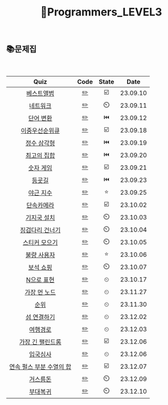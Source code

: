 <div align="center">
  <br />
  <h1> 🥉Programmers_LEVEL3 </h1>
  <br />
</div>

## 📚문제집

<br />

|                                             Quiz                                             |            Code             | State |   Date   |
| :------------------------------------------------------------------------------------------: | :-------------------------: | :---: | :------: |
|        [베스트앨범](https://school.programmers.co.kr/learn/courses/30/lessons/42579)         |    [✏️](./베스트앨범.js)    |  ☑️   | 23.09.10 |
|         [네트워크](https://school.programmers.co.kr/learn/courses큐30/lessons/43162)         |     [✏️](./네트워크.js)     |  ⏲️   | 23.09.11 |
|         [단어 변환](https://school.programmers.co.kr/learn/courses/30/lessons/43163)         |     [✏️](./단어변환.js)     |  ⏮️   | 23.09.12 |
|      [이중우선순위큐](https://school.programmers.co.kr/learn/courses/30/lessons/42628)       |  [✏️](./이중우선순위큐.js)  |  ☑️   | 23.09.18 |
|        [정수 삼각형](https://school.programmers.co.kr/learn/courses/30/lessons/43105)        |    [✏️](./정수삼각형.js)    |  ⏮️   | 23.09.19 |
|        [최고의 집합](https://school.programmers.co.kr/learn/courses/30/lessons/12938)        |    [✏️](./최고의집합.js)    |  ⏮️   | 23.09.20 |
|         [숫자 게임](https://school.programmers.co.kr/learn/courses/30/lessons/12987)         |     [✏️](./숫자게임.js)     |  ☑️   | 23.09.21 |
|          [등굣길](https://school.programmers.co.kr/learn/courses/30/lessons/42898)           |      [✏️](./등굣길.js)      |  ⏮️   | 23.09.23 |
|         [야근 지수](https://school.programmers.co.kr/learn/courses/30/lessons/12927)         |     [✏️](./야근지수.js)     |  ⭐   | 23.09.25 |
|        [단속카메라](https://school.programmers.co.kr/learn/courses/30/lessons/42884)         |    [✏️](./단속카메라.js)    |  ☑️   | 23.10.02 |
|        [기지국 설치](https://school.programmers.co.kr/learn/courses/30/lessons/12979)        |   [✏️](./기지국에설치.js)   |  ⏲️   | 23.10.03 |
|      [징검다리 건너기](https://school.programmers.co.kr/learn/courses/30/lessons/64062)      |  [✏️](./징검다리건너기.js)  |  ⏲️   | 23.10.04 |
|       [스티커 모으기](https://school.programmers.co.kr/learn/courses/30/lessons/12971)       |   [✏️](./스티커모으기.js)   |  ⏲️   | 23.10.05 |
|        [불량 사용자](https://school.programmers.co.kr/learn/courses/30/lessons/64064)        |    [✏️](./불량사용자.js)    |  ⭐   | 23.10.06 |
|         [보석 쇼핑](https://school.programmers.co.kr/learn/courses/30/lessons/67258)         |     [✏️](./보석쇼핑.js)     |  ⏲️   | 23.10.07 |
|        [N으로 표현](https://school.programmers.co.kr/learn/courses/30/lessons/42895)         |    [✏️](./N으로표현.js)     |   ⏲   | 23.10.17 |
|       [가장 먼 노드](https://school.programmers.co.kr/learn/courses/30/lessons/49189)        |    [✏️](./가장먼노드.js)    |   ⏲   | 23.11.27 |
|           [순위](https://school.programmers.co.kr/learn/courses/30/lessons/49191)            |       [✏️](./순위.js)       |   ⏲   | 23.11.30 |
|        [섬 연결하기](https://school.programmers.co.kr/learn/courses/30/lessons/42861)        |    [✏️](./섬연결하기.js)    |   ⏲   | 23.12.02 |
|         [여행경로](https://school.programmers.co.kr/learn/courses/30/lessons/43164)          |     [✏️](./여행경로.js)     |   ⏲   | 23.12.03 |
|     [가장 긴 팰린드롬](https://school.programmers.co.kr/learn/courses/30/lessons/12904)      |  [✏️](./가장긴팰린드롬.js)  |  ☑️   | 23.12.06 |
|         [입국심사](https://school.programmers.co.kr/learn/courses/30/lessons/43238)          |     [✏️](./입국심사.js)     |   ⏲   | 23.12.06 |
| [연속 펄스 부분 수열의 합](https://school.programmers.co.kr/learn/courses/30/lessons/161988) | [✏️](./연속펄스부분수열.js) |  ☑️   | 23.12.07 |
|         [거스름돈](https://school.programmers.co.kr/learn/courses/30/lessons/12907)          |     [✏️](./거스름돈.js)     |  ⏲️   | 23.12.09 |
|         [부대복귀](https://school.programmers.co.kr/learn/courses/30/lessons/132266)         |     [✏️](./부대복귀.js)     |  ⏲️   | 23.12.10 |

